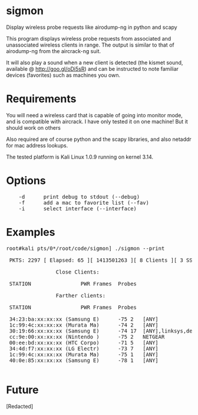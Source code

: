 sigmon
======

Display wireless probe requests like airodump-ng in python and scapy

This program displays wireless probe requests from associated and unassociated wireless clients in range.
The output is similar to that of airodump-ng from the aircrack-ng suit.

It will also play a sound when a new client is detected (the kismet sound, available @ http://goo.gl/oDi5sR) and can
be instructed to note familiar devices (favorites) such as machines you own.

Requirements
============

You will need a wireless card that is capable of going into monitor mode, and is compatible with aircrack.
I have only tested it on one machine! But it should work on others

Also required are of course python and the scapy libraries, and also netaddr for mac address lookups.

The tested platform is Kali Linux 1.0.9 running on kernel 3.14.

Options
=======

<pre>
	-d		print debug to stdout (--debug)
	-f		add a mac to favorite list (--fav)
	-i		select interface (--interface)
</pre>

Examples
========
<pre>
root#kali pts/0*/root/code/sigmon] ./sigmon --print

 PKTS: 2297 [ Elapsed: 65 ][ 1413501263 ][ 8 Clients ][ 3 SSIDs ][ sorting by signal level

				Close Clients:

 STATION				PWR	Frames	Probes

				Farther clients:

 STATION				PWR	Frames	Probes

 34:23:ba:xx:xx:xx (Samsung E)		-75	2	[ANY]
 1c:99:4c:xx:xx:xx (Murata Ma)		-74	2	[ANY]
 30:19:66:xx:xx:xx (Samsung E)		-74	17	[ANY],linksys,default
 cc:9e:00:xx:xx:xx (Nintendo )		-75	2	NETGEAR
 00:ee:bd:xx:xx:xx (HTC Corpo)		-71	5	[ANY]
 34:4d:f7:xx:xx:xx (LG Electr)		-73	7	[ANY]
 1c:99:4c:xx:xx:xx (Murata Ma)		-75	1	[ANY]
 40:0e:85:xx:xx:xx (Samsung E)		-78	1	[ANY]

</pre>

Future
======
[Redacted]
